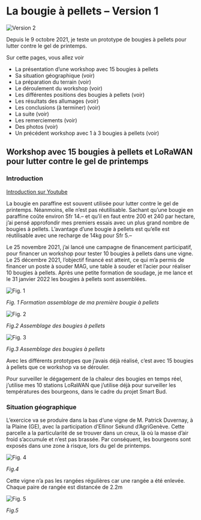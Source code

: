 # La bougie à pellets – Version 1
![Version 2](Assets/images/bougie-a-pellers-v2.jpg "Version 2")

Depuis le 9 octobre 2021, je teste un prototype de bougies à pellets pour lutter contre le gel de printemps.

Sur cette pages, vous allez voir

* La présentation d’une workshop avec 15 bougies à pellets
* Sa situation géographique (voir)
* La préparation du terrain (voir)
* Le déroulement du workshop (voir)
* Les différentes positions des bougies à pellets (voir)
* Les résultats des allumages (voir)
* Les conclusions (à terminer) (voir)
* La suite (voir)
* Les remerciements (voir)
* Des photos (voir)
* Un précédent workshop avec 1 à 3 bougies à pellets (voir)

## Workshop avec 15 bougies à pellets et LoRaWAN pour lutter contre le gel de printemps

### Introduction

[Introduction sur Youtube](https://www.youtube.com/watch?v=Tmb-zg431_U&t=12s)

La bougie en paraffine est souvent utilisée pour lutter contre le gel de printemps. Néanmoins, elle n’est pas réutilisable. Sachant qu’une bougie en paraffine coûte environ Sfr 14.– et qu’il en faut entre 200 et 240 par hectare, j’ai pensé approfondir mes premiers essais avec un plus grand nombre de bougies à pellets. L’avantage d’une bougie à pellets est qu’elle est réutilisable avec une recharge de 14kg pour Sfr 5.–

Le 25 novembre 2021, j’ai lancé une campagne de financement participatif, pour financer un workshop pour tester 10 bougies à pellets dans une vigne. Le 25 décembre 2021, l’objectif financé est atteint, ce qui m’a permis de financer un poste à souder MAG, une table à souder et l’acier pour réaliser 10 bougies à pellets. Après une petite formation de soudage, je me lance et le 31 janvier 2022 les bougies à pellets sont assemblées.


![Fig. 1](Assets/images/pierrot-soudeur-600x450.jpg "Fig. 1")

*Fig. 1 Formation assemblage de ma première bougie à pellets*

![Fig. 2](Assets/images/bougies-assemblees-600x450.jpg "Fig. 2")

*Fig.2 Assemblage des bougies à pellets*

![Fig. 3](Assets/images/bougie-assemblee2-600x450.jpg "Fig. 3")

*Fig.3 Assemblage des bougies à pellets*

Avec les différents prototypes que j’avais déjà réalisé, c’est avec 15 bougies à pellets que ce workshop va se dérouler.

Pour surveiller le dégagement de la chaleur des bougies en temps réel, j’utilise mes 10 stations LoRaWAN que j’utilise déjà pour surveiller les températures des bourgeons, dans le cadre du projet Smart Bud.

### Situation géographique

L’exercice va se produire dans la bas d’une vigne de M. Patrick Duvernay, à la Plaine (GE), avec la participation d’Ellinor Sekund d’AgriGenève. Cette parcelle a la particularité de se trouver dans un creux, là où la masse d’air froid s’accumule et n’est pas brassée. Par conséquent, les bourgeons sont exposés dans une zone à risque, lors du gel de printemps.

![Fig. 4](Assets/images/bougie-pellet-situation-géographique.png "Fig. 4")

*Fig.4*

Cette vigne n’a pas les rangées régulières car une rangée a été enlevée. Chaque paire de rangée est distancée de 2.2m

![Fig. 5](Assets/images/bougie-new-position.jpg "Fig. 5")

*Fig.5*

